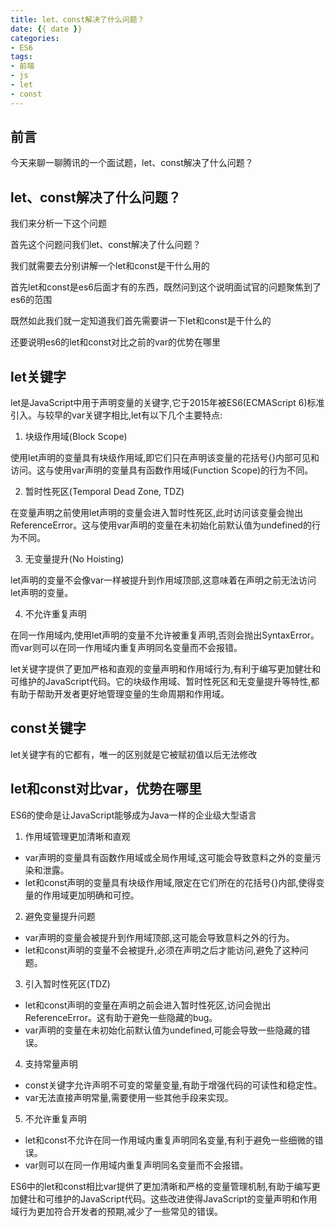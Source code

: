 ```yaml
---
title: let、const解决了什么问题？
date: {{ date }}
categories: 
- ES6
tags: 
- 前端
- js
- let
- const
---
```


## 前言

今天来聊一聊腾讯的一个面试题，let、const解决了什么问题？

## let、const解决了什么问题？

我们来分析一下这个问题

首先这个问题问我们let、const解决了什么问题？

我们就需要去分别讲解一个let和const是干什么用的

首先let和const是es6后面才有的东西，既然问到这个说明面试官的问题聚焦到了es6的范围

既然如此我们就一定知道我们首先需要讲一下let和const是干什么的

还要说明es6的let和const对比之前的var的优势在哪里

## let关键字

let是JavaScript中用于声明变量的关键字,它于2015年被ES6(ECMAScript 6)标准引入。与较早的var关键字相比,let有以下几个主要特点:

1. 块级作用域(Block Scope)

使用let声明的变量具有块级作用域,即它们只在声明该变量的花括号{}内部可见和访问。这与使用var声明的变量具有函数作用域(Function Scope)的行为不同。

2. 暂时性死区(Temporal Dead Zone, TDZ)

在变量声明之前使用let声明的变量会进入暂时性死区,此时访问该变量会抛出ReferenceError。这与使用var声明的变量在未初始化前默认值为undefined的行为不同。

3. 无变量提升(No Hoisting)

let声明的变量不会像var一样被提升到作用域顶部,这意味着在声明之前无法访问let声明的变量。

4. 不允许重复声明

在同一作用域内,使用let声明的变量不允许被重复声明,否则会抛出SyntaxError。而var则可以在同一作用域内重复声明同名变量而不会报错。

let关键字提供了更加严格和直观的变量声明和作用域行为,有利于编写更加健壮和可维护的JavaScript代码。它的块级作用域、暂时性死区和无变量提升等特性,都有助于帮助开发者更好地管理变量的生命周期和作用域。

## const关键字

let关键字有的它都有，唯一的区别就是它被赋初值以后无法修改

## let和const对比var，优势在哪里

ES6的使命是让JavaScript能够成为Java一样的企业级大型语言

1. 作用域管理更加清晰和直观
  * var声明的变量具有函数作用域或全局作用域,这可能会导致意料之外的变量污染和泄露。
  * let和const声明的变量具有块级作用域,限定在它们所在的花括号{}内部,使得变量的作用域更加明确和可控。

2. 避免变量提升问题
* var声明的变量会被提升到作用域顶部,这可能会导致意料之外的行为。
* let和const声明的变量不会被提升,必须在声明之后才能访问,避免了这种问题。

3. 引入暂时性死区(TDZ)
* let和const声明的变量在声明之前会进入暂时性死区,访问会抛出ReferenceError。这有助于避免一些隐藏的bug。
* var声明的变量在未初始化前默认值为undefined,可能会导致一些隐藏的错误。

4. 支持常量声明
* const关键字允许声明不可变的常量变量,有助于增强代码的可读性和稳定性。
* var无法直接声明常量,需要使用一些其他手段来实现。

5. 不允许重复声明
* let和const不允许在同一作用域内重复声明同名变量,有利于避免一些细微的错误。
* var则可以在同一作用域内重复声明同名变量而不会报错。

ES6中的let和const相比var提供了更加清晰和严格的变量管理机制,有助于编写更加健壮和可维护的JavaScript代码。这些改进使得JavaScript的变量声明和作用域行为更加符合开发者的预期,减少了一些常见的错误。